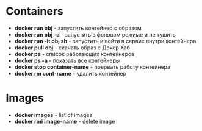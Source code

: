 # Containers

- **docker run obj** - запустить контейнер с образом
- **docker run obj -d** - запустить в фоновом режиме и не тушить
- **docker run -it obj sh** - запустить и войти в сервис внутри контейнера
- **docker pull obj** - скачать образ с Докер Хаб
- **docker ps** - список работающих контейнеров
- **docker ps -a** - показать все контейнеры
- **docker stop container-name** - прервать работу контейнера 
- **docker rm cont-name** - удалить контейнер

# Images 
- **docker images** - list of images 
- **docker rmi image-name** - delete image



 
